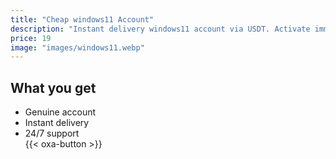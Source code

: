 ```yaml
---
title: "Cheap windows11 Account"
description: "Instant delivery windows11 account via USDT. Activate immediately."
price: 19
image: "images/windows11.webp"
---
```

## What you get
- Genuine account  
- Instant delivery  
- 24/7 support  
{{< oxa-button >}}
